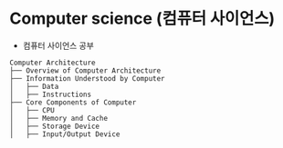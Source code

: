 # Computer science (컴퓨터 사이언스)

- 컴퓨터 사이언스 공부
```plaintext
Computer Architecture
├── Overview of Computer Architecture
├── Information Understood by Computer
│   ├── Data
│   ├── Instructions
├── Core Components of Computer
│   ├── CPU
│   ├── Memory and Cache
│   ├── Storage Device
│   ├── Input/Output Device
